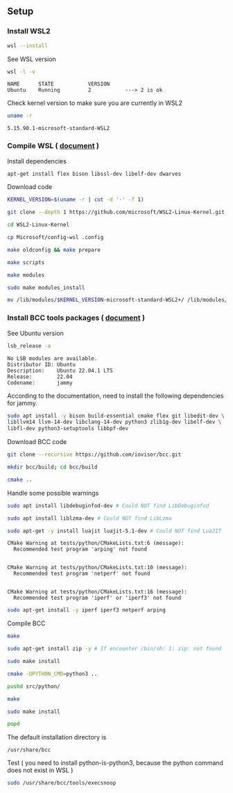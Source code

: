 ## Setup

### Install WSL2

```bash
wsl --install
```

See WSL version

```bash
wsl -l -v
```

```
NAME      STATE           VERSION
Ubuntu    Running         2           ---> 2 is ok
```

Check kernel version to make sure you are currently in WSL2

```bash
uname -r
```

```
5.15.90.1-microsoft-standard-WSL2
```

### Compile WSL ( [document](https://github.com/iovisor/bcc/blob/master/INSTALL.md#wslwindows-subsystem-for-linux---binary) )

Install dependencies

```bash
apt-get install flex bison libssl-dev libelf-dev dwarves
```

Download code

```bash
KERNEL_VERSION=$(uname -r | cut -d '-' -f 1)
```

```bash
git clone --depth 1 https://github.com/microsoft/WSL2-Linux-Kernel.git -b linux-msft-wsl-$KERNEL_VERSION
```

```bash
cd WSL2-Linux-Kernel
```

```bash
cp Microsoft/config-wsl .config
```

```bash
make oldconfig && make prepare
```

```bash
make scripts
```

```bash
make modules
```

```bash
sudo make modules_install
```

```bash
mv /lib/modules/$KERNEL_VERSION-microsoft-standard-WSL2+/ /lib/modules/$KERNEL_VERSION-microsoft-standard-WSL2
```

### Install BCC tools packages ( [document](https://github.com/iovisor/bcc/blob/master/INSTALL.md#ubuntu---source) )

See Ubuntu version

```bash
lsb_release -a
```

```
No LSB modules are available.
Distributor ID: Ubuntu
Description:    Ubuntu 22.04.1 LTS
Release:        22.04
Codename:       jammy
```

According to the documentation, need to install the following dependencies for jammy.

```bash
sudo apt install -y bison build-essential cmake flex git libedit-dev \
libllvm14 llvm-14-dev libclang-14-dev python3 zlib1g-dev libelf-dev \
libfl-dev python3-setuptools libbpf-dev
```

Download BCC code

```bash
git clone --recursive https://github.com/iovisor/bcc.git
```

```bash
mkdir bcc/build; cd bcc/build
```

```bash
cmake ..
```

Handle some possible warnings

```bash
sudo apt install libdebuginfod-dev # Could NOT find LibDebuginfod
```

```bash
sudo apt install liblzma-dev # Could NOT find LibLzma
```

```bash
sudo apt-get -y install luajit luajit-5.1-dev # Could NOT find LuaJIT
```

```
CMake Warning at tests/python/CMakeLists.txt:6 (message):
  Recommended test program 'arping' not found


CMake Warning at tests/python/CMakeLists.txt:10 (message):
  Recommended test program 'netperf' not found


CMake Warning at tests/python/CMakeLists.txt:16 (message):
  Recommended test program 'iperf' or 'iperf3' not found
```

```bash
sudo apt-get install -y iperf iperf3 netperf arping
```

Compile BCC

```bash
make
```

```bash
sudo apt-get install zip -y # If encounter /bin/sh: 1: zip: not found
```

```bash
sudo make install
```

```bash
cmake -DPYTHON_CMD=python3 ..
```

```bash
pushd src/python/
```

```bash
make
```

```bash
sudo make install
```

```bash
popd
```

The default installation directory is

```
/usr/share/bcc
```

Test ( you need to install python-is-python3, because the python command does not exist in WSL )

```bash
sudo /usr/share/bcc/tools/execsnoop
```
